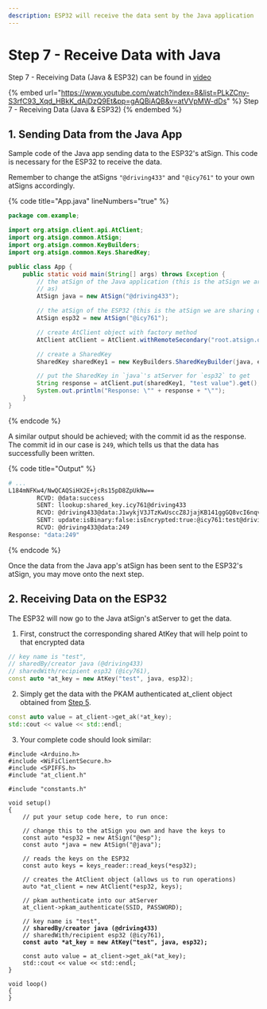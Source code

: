 ```yaml
---
description: ESP32 will receive the data sent by the Java application
---
```


# Step 7 - Receive Data with Java

Step 7 - Receiving Data (Java & ESP32) can be found in [video](https://www.youtube.com/watch?v=atVVpMW-dDs\&list=PLkZCny-S3rfC93\_Xqd\_HBkK\_dAjDzQ9Et\&index=8\&pp=gAQBiAQB)

{% embed url="https://www.youtube.com/watch?index=8&list=PLkZCny-S3rfC93_Xqd_HBkK_dAjDzQ9Et&pp=gAQBiAQB&v=atVVpMW-dDs" %}
Step 7 - Receiving Data (Java & ESP32)
{% endembed %}

## 1. Sending Data from the Java App

Sample code of the Java app sending data to the ESP32's atSign. This code is necessary for the ESP32 to receive the data.

Remember to change the atSigns `"@driving433"` and `"@icy761"` to your own atSigns accordingly.

{% code title="App.java" lineNumbers="true" %}
```java
package com.example;

import org.atsign.client.api.AtClient;
import org.atsign.common.AtSign;
import org.atsign.common.KeyBuilders;
import org.atsign.common.Keys.SharedKey;

public class App {
    public static void main(String[] args) throws Exception {
        // the atSign of the Java application (this is the atSign we are authenticating
        // as)
        AtSign java = new AtSign("@driving433");

        // the atSign of the ESP32 (this is the atSign we are sharing data with)
        AtSign esp32 = new AtSign("@icy761");

        // create AtClient object with factory method
        AtClient atClient = AtClient.withRemoteSecondary("root.atsign.org:64", java, true);

        // create a SharedKey
        SharedKey sharedKey1 = new KeyBuilders.SharedKeyBuilder(java, esp32).key("test").build();

        // put the SharedKey in `java`'s atServer for `esp32` to get
        String response = atClient.put(sharedKey1, "test value").get();
        System.out.println("Response: \"" + response + "\"");
    }
}
```
{% endcode %}

A similar output should be achieved; with the commit id as the response. The commit id in our case is `249`, which tells us that the data has successfully been written.

{% code title="Output" %}
```sh
# ...
L184mNFKw4/NwQCAQSiHX2E+jcRs15pD8ZpUkNw==
        RCVD: @data:success
        SENT: llookup:shared_key.icy761@driving433
        RCVD: @driving433@data:J1wykjV3JTzKwUsccZ8JjajKB141ggGQ8vcI6nqv93ggwOanslWxSixrpHXIodDKX+mU/RIw4w+b4lKoRXRI7LWDs+WJgS68vbk8LTjdh+JigO2hFfXDEemZSWzdfZr8RmKY4RJD7XvlRvInadPzArLM20U3L7yAU7iRAuRZVJf7XpsfNbn0/C7kUfVygwEbdXAOzsCJeFft5IPt15z19awighYWZIk0NGmrb+ml9HcrgVTI236Qd2L76wJU8oTOKJfSKjMtt15xYqU2vasjawrVQnCIldFK2E+sxqzU32bS+Pe4UmiL+nxqdE35oBhvSDPoURCZZqmuQuclrZMCMQ==
        SENT: update:isBinary:false:isEncrypted:true:@icy761:test@driving433 DVp5VOiBK/mfAekWXDy9/A==
        RCVD: @driving433@data:249
Response: "data:249"
```
{% endcode %}

Once the data from the Java app's atSign has been sent to the ESP32's atSign, you may move onto the next step.

## 2. Receiving Data on the ESP32

The ESP32 will now go to the Java atSign's atServer to get the data.

1. First, construct the corresponding shared AtKey that will help point to that encrypted data

```cpp
// key name is "test", 
// sharedBy/creator java (@driving433)
// sharedWith/recipient esp32 (@icy761), 
const auto *at_key = new AtKey("test", java, esp32); 
```

2. Simply get the data with the PKAM authenticated at\_client object obtained from [Step 5](pkam-auth.md).

```cpp
const auto value = at_client->get_ak(*at_key);
std::cout << value << std::endl;
```

3. Your complete code should look similar:

<pre class="language-cpp"><code class="lang-cpp">#include &#x3C;Arduino.h>
#include &#x3C;WiFiClientSecure.h>
#include &#x3C;SPIFFS.h>
#include "at_client.h"

#include "constants.h"

void setup()
{
	// put your setup code here, to run once:

    // change this to the atSign you own and have the keys to
    const auto *esp32 = new AtSign("@esp"); 
	const auto *java = new AtSign("@java");
    
    // reads the keys on the ESP32
    const auto keys = keys_reader::read_keys(*esp32); 
    
    // creates the AtClient object (allows us to run operations)
    auto *at_client = new AtClient(*esp32, keys);  
    
    // pkam authenticate into our atServer
    at_client->pkam_authenticate(SSID, PASSWORD); 

    // key name is "test", 
<strong>    // sharedBy/creator java (@driving433)
</strong>    // sharedWith/recipient esp32 (@icy761), 
<strong>    const auto *at_key = new AtKey("test", java, esp32); 
</strong>
    const auto value = at_client->get_ak(*at_key);
    std::cout &#x3C;&#x3C; value &#x3C;&#x3C; std::endl;
}

void loop()
{
}
</code></pre>

